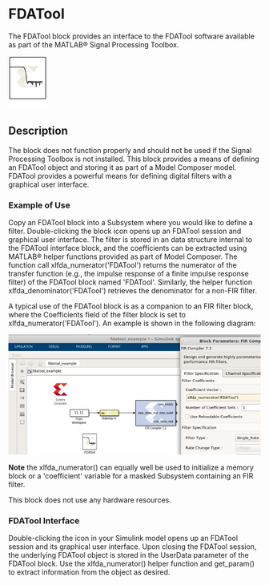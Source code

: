 # FDATool

The FDATool block provides an interface to the FDATool software
available as part of the MATLAB® Signal Processing Toolbox.

  
![](./Images/block.png)  

## Description
The block does not function properly and should not be used if the
Signal Processing Toolbox is not installed. This block provides a means
of defining an FDATool object and storing it as part of a Model Composer
model. FDATool provides a powerful means for defining digital filters
with a graphical user interface.

### Example of Use

Copy an FDATool block into a Subsystem where you would like to define a
filter. Double-clicking the block icon opens up an FDATool session and
graphical user interface. The filter is stored in an data structure
internal to the FDATool interface block, and the coefficients can be
extracted using MATLAB® helper functions provided as part of Model
Composer. The function call xlfda_numerator('FDATool') returns the
numerator of the transfer function (e.g., the impulse response of a
finite impulse response filter) of the FDATool block named 'FDATool'.
Similarly, the helper function xlfda_denominator('FDATool') retrieves
the denominator for a non-FIR filter.

A typical use of the FDATool block is as a companion to an FIR filter
block, where the Coefficients field of the filter block is set to
xlfda_numerator('FDATool'). An example is shown in the following
diagram:

  
![](./Images/kcu1555605601011.png)  

**Note** the xlfda_numerator() can equally well be used to initialize a
memory block or a 'coefficient' variable for a masked Subsystem
containing an FIR filter.

This block does not use any hardware resources.

### FDATool Interface

Double-clicking the icon in your Simulink model opens up an FDATool
session and its graphical user interface. Upon closing the FDATool
session, the underlying FDATool object is stored in the UserData
parameter of the FDATool block. Use the xlfda_numerator()
helper function and get_param() to extract information from the object
as desired.
